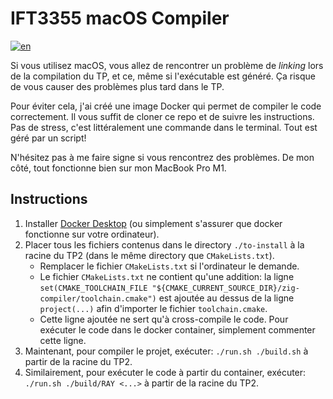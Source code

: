 # IFT3355 macOS Compiler

[![en](https://img.shields.io/badge/lang-en-red.svg)](https://github.com/etiennecollin/dockerfiles/blob/main/ift3355-macos-compilation/README.md)

Si vous utilisez macOS, vous allez de rencontrer un problème de _linking_ lors de la compilation du TP, et ce, même si l'exécutable est généré. Ça risque de vous causer des problèmes plus tard dans le TP.

Pour éviter cela, j'ai créé une image Docker qui permet de compiler le code correctement. Il vous suffit de cloner ce repo et de suivre les instructions. Pas de stress, c'est littéralement une commande dans le terminal. Tout est géré par un script!

N'hésitez pas à me faire signe si vous rencontrez des problèmes. De mon côté, tout fonctionne bien sur mon MacBook Pro M1.

## Instructions

1. Installer [Docker Desktop](https://www.docker.com/products/docker-desktop/) (ou simplement s'assurer que docker fonctionne sur votre ordinateur).
2. Placer tous les fichiers contenus dans le directory `./to-install` à la racine du TP2 (dans le même directory que `CMakeLists.txt`).
   - Remplacer le fichier `CMakeLists.txt` si l'ordinateur le demande.
   - Le fichier `CMakeLists.txt` ne contient qu'une addition: la ligne `set(CMAKE_TOOLCHAIN_FILE "${CMAKE_CURRENT_SOURCE_DIR}/zig-compiler/toolchain.cmake")` est ajoutée au dessus de la ligne `project(...)` afin d'importer le fichier `toolchain.cmake`.
   - Cette ligne ajoutée ne sert qu'à cross-compile le code. Pour exécuter le code dans le docker container, simplement commenter cette ligne.
3. Maintenant, pour compiler le projet, exécuter: `./run.sh ./build.sh` à partir de la racine du TP2.
4. Similairement, pour exécuter le code à partir du container, exécuter: `./run.sh ./build/RAY <...>` à partir de la racine du TP2.
